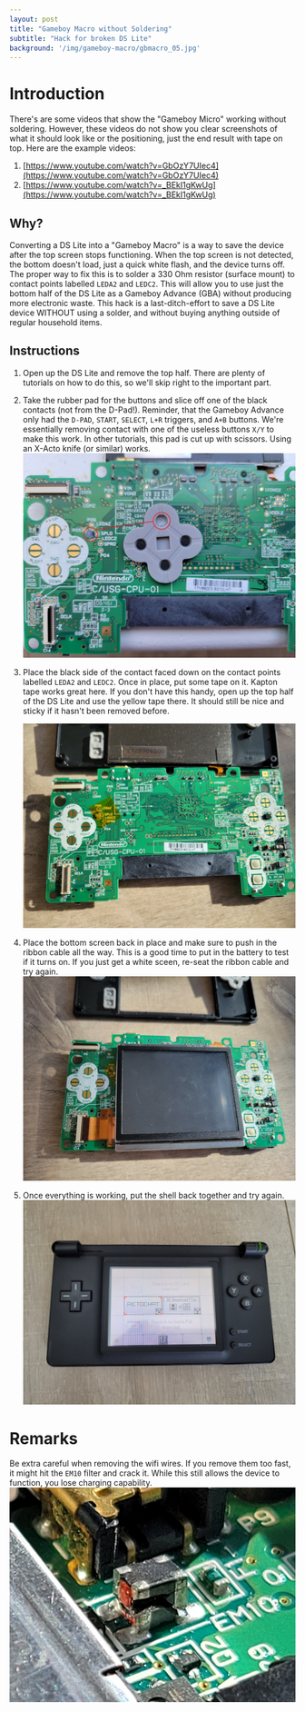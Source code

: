 ```yaml
---
layout: post
title: "Gameboy Macro without Soldering"
subtitle: "Hack for broken DS Lite"
background: '/img/gameboy-macro/gbmacro_05.jpg'
---
```


# Introduction
There's are some videos that show the "Gameboy Micro" working without soldering.  However, these videos do not show you clear screenshots of what it should look like or the positioning, just the end result with tape on top.  Here are the example videos:
1. [https://www.youtube.com/watch?v=GbOzY7UIec4](https://www.youtube.com/watch?v=GbOzY7UIec4)
2. [https://www.youtube.com/watch?v=_BEkI1gKwUg](https://www.youtube.com/watch?v=_BEkI1gKwUg)

## Why?
Converting a DS Lite into a "Gameboy Macro" is a way to save the device after the top screen stops functioning.  When the top screen is not detected, the bottom doesn't load, just a quick white flash, and the device turns off.  The proper way to fix this is to solder a 330 Ohm resistor (surface mount) to contact points labelled `LEDA2` and `LEDC2`.  This will allow you to use just the bottom half of the DS Lite as a Gameboy Advance (GBA) without producing more electronic waste.  This hack is a last-ditch-effort to save a DS Lite device WITHOUT using a solder, and without buying anything outside of regular household items.

## Instructions

1. Open up the DS Lite and remove the top half. There are plenty of tutorials on how to do this, so we'll skip right to the important part.

2. Take the rubber pad for the buttons and slice off one of the black contacts (not from the D-Pad!).  Reminder, that the Gameboy Advance only had the `D-PAD`, `START`, `SELECT`, `L+R` triggers, and `A+B` buttons.  We're essentially removing contact with one of the useless buttons `X/Y` to make this work.  In other tutorials, this pad is cut up with scissors.  Using an X-Acto knife (or similar) works.
    ![Screenshot](/img/gameboy-macro/gbmacro_01.jpg)

3. Place the black side of the contact faced down on the contact points labelled `LEDA2` and `LEDC2`.  Once in place, put some tape on it.  Kapton tape works great here.  If you don't have this handy, open up the top half of the DS Lite and use the yellow tape there.  It should still be nice and sticky if it hasn't been removed before.

    ![Screenshot](/img/gameboy-macro/gbmacro_02.jpg)

4. Place the bottom screen back in place and make sure to push in the ribbon cable all the way.  This is a good time to put in the battery to test if it turns on.  If you just get a white sceen, re-seat the ribbon cable and try again. 
    ![Screenshot](/img/gameboy-macro/gbmacro_03.jpg)

5. Once everything is working, put the shell back together and try again.
    ![Screenshot](/img/gameboy-macro/gbmacro_04.jpg)


# Remarks
Be extra careful when removing the wifi wires.  If you remove them too fast, it might hit the `EM10` filter and crack it.  While this still allows the device to function, you lose charging capability.
   ![Screenshot](/img/gameboy-macro/gbmacro_05.jpg)